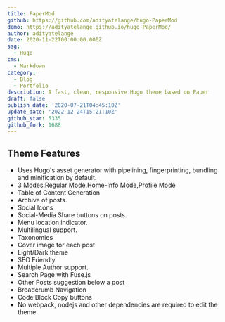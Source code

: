 ```yaml
---
title: PaperMod
github: https://github.com/adityatelange/hugo-PaperMod
demo: https://adityatelange.github.io/hugo-PaperMod/
author: adityatelange
date: 2020-11-22T00:00:00.000Z
ssg:
  - Hugo
cms:
  - Markdown
category:
  - Blog
  - Portfolio
description: A fast, clean, responsive Hugo theme based on Paper
draft: false
publish_date: '2020-07-21T04:45:10Z'
update_date: '2022-12-24T15:21:10Z'
github_star: 5335
github_fork: 1688
---
```

## Theme Features

- Uses Hugo's asset generator with pipelining, fingerprinting, bundling and minification by default.
- 3 Modes:Regular Mode,Home-Info Mode,Profile Mode
- Table of Content Generation
- Archive of posts.
- Social Icons
- Social-Media Share buttons on posts.
- Menu location indicator.
- Multilingual support.
- Taxonomies
- Cover image for each post
- Light/Dark theme
- SEO Friendly.
- Multiple Author support.
- Search Page with Fuse.js
- Other Posts suggestion below a post
- Breadcrumb Navigation
- Code Block Copy buttons
- No webpack, nodejs and other dependencies are required to edit the theme.
